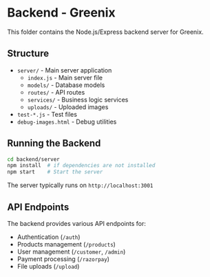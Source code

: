 # Backend - Greenix

This folder contains the Node.js/Express backend server for Greenix.

## Structure
- `server/` - Main server application
  - `index.js` - Main server file
  - `models/` - Database models
  - `routes/` - API routes
  - `services/` - Business logic services
  - `uploads/` - Uploaded images
- `test-*.js` - Test files
- `debug-images.html` - Debug utilities

## Running the Backend
```bash
cd backend/server
npm install  # if dependencies are not installed
npm start    # Start the server
```

The server typically runs on `http://localhost:3001`

## API Endpoints
The backend provides various API endpoints for:
- Authentication (`/auth`)
- Products management (`/products`)
- User management (`/customer`, `/admin`)
- Payment processing (`/razorpay`)
- File uploads (`/upload`)